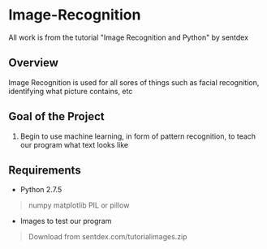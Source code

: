 # Image-Recognition
All work is from the tutorial "Image Recognition and Python" by sentdex
## Overview
Image Recognition is used for all sores of things such as facial recognition, identifying what picture contains, etc 

## Goal of the Project
1. Begin to use machine learning, in form of pattern recognition, to teach our program what text looks like


## Requirements
* Python 2.7.5
> numpy
> matplotlib
> PIL or pillow

* Images to test our program 
> Download from sentdex.com/tutorialimages.zip

